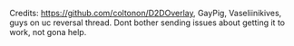 Credits: https://github.com/coltonon/D2DOverlay, GayPig, Vaseliinikives, guys on uc reversal thread.
Dont bother sending issues about getting it to work, not gona help.
